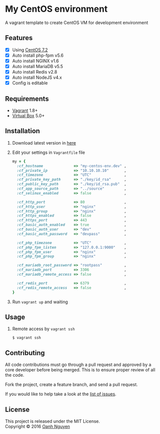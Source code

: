 My CentOS environment
===
A vagrant template to create CentOS VM for development environment

Features
---

- [x] Using [CentOS 7.2][boxversion]
- [x] Auto install php-fpm v5.6
- [x] Auto install NGINX v1.6
- [x] Auto install MariaDB v5.5
- [x] Auto install Redis v2.8
- [x] Auto install NodeJS v4.x
- [x] Config is editable

Requirements
---

- [Vagrant][vagrant] 1.8+
- [Virtual Box][virtualbox] 5.0+

Installation
---

1. Download latest version in [here][archive]
2. Edit your settings in `Vagrantfile` file

   ```ruby
   my = {
     :cf_hostname              => "my-centos-env.dev" ,
     :cf_private_ip            => "10.10.10.10"       ,
     :cf_timezone              => "UTC"               ,
     :cf_private_key_path      => "./key/id_rsa"      ,
     :cf_public_key_path       => "./key/id_rsa.pub"  ,
     :cf_app_source_path       => "../source"         ,
     :cf_selinux_enabled       => false               ,

     :cf_http_port             => 80                  ,
     :cf_http_user             => "nginx"             ,
     :cf_http_group            => "nginx"             ,
     :cf_https_enabled         => false               ,
     :cf_https_port            => 443                 ,
     :cf_basic_auth_enabled    => true                ,
     :cf_basic_auth_user       => "dev"               ,
     :cf_basic_auth_password   => "devpass"           ,

     :cf_php_timezone          => "UTC"               ,
     :cf_php_fpm_listen        => "127.0.0.1:9000"    ,
     :cf_php_fpm_user          => "nginx"             ,
     :cf_php_fpm_group         => "nginx"             ,

     :cf_mariadb_root_password => "rootpass"          ,
     :cf_mariadb_port          => 3306                ,
     :cf_mariadb_remote_access => false               ,

     :cf_redis_port            => 6379                ,
     :cf_redis_remote_access   => false               ,
   }
   ```

3. Run `vagrant up` and waiting

Usage
---

1. Remote access by `vagrant ssh`

   ```
   $ vagrant ssh
   ```

Contributing
---
All code contributions must go through a pull request and approved by a core developer
before being merged. This is to ensure proper review of all the code.

Fork the project, create a feature branch, and send a pull request.

If you would like to help take a look at the [list of issues][issues].

License
---
This project is released under the MIT License.   
Copyright © 2016 [Oanh Nguyen][mypage]

[vagrant]:    https://www.vagrantup.com/downloads.html
[virtualbox]: https://www.virtualbox.org/wiki/Downloads
[boxversion]: https://atlas.hashicorp.com/centos/boxes/7/versions/1603.01
[archive]:    https://github.com/oanhnn/my-centos-env/archive/master.zip
[issues]:     https://github.com/oanhnn/my-centos-env/issues
[mypage]:     https://oanhnn.github.io
